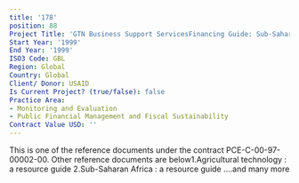 ```yaml
---
title: '178'
position: 88
Project Title: 'GTN Business Support ServicesFinancing Guide: Sub-Saharan Africa'
Start Year: '1999'
End Year: '1999'
ISO3 Code: GBL
Region: Global
Country: Global
Client/ Donor: USAID
Is Current Project? (true/false): false
Practice Area:
- Monitoring and Evaluation
- Public Financial Management and Fiscal Sustainability
Contract Value USD: ''
---
```


This is one of the reference documents under the contract PCE-C-00-97-00002-00. Other reference documents are below1.Agricultural technology : a resource guide 2.Sub-Saharan Africa : a resource guide ….and many more